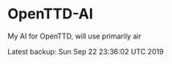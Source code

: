 # OpenTTD-AI
My AI for OpenTTD, will use primarily air

Latest backup: Sun Sep 22 23:36:02 UTC 2019
